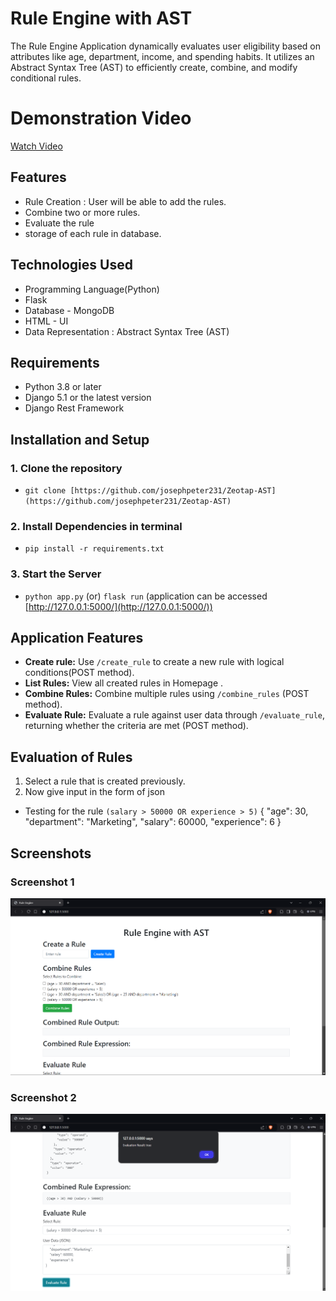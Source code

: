 # Rule Engine with AST

The Rule Engine Application dynamically evaluates user eligibility based on attributes like age, department, income, and spending habits. It utilizes an Abstract Syntax Tree (AST) to efficiently create, combine, and modify conditional rules.

# Demonstration Video

[Watch Video](Demo_video/demo.mp4)

## **Features**

- Rule Creation : User will be able to add the rules.
- Combine two or more rules.
- Evaluate the rule 
- storage of each rule in database.

## **Technologies Used**
- Programming Language(Python)
- Flask
- Database - MongoDB
- HTML - UI
- Data Representation : Abstract Syntax Tree (AST)
## **Requirements**

- Python 3.8 or later
- Django 5.1 or the latest version
- Django Rest Framework

## **Installation and Setup**

### 1. Clone the repository
- `git clone [https://github.com/josephpeter231/Zeotap-AST](https://github.com/josephpeter231/Zeotap-AST)`

### 2. Install Dependencies in terminal
- `pip install -r requirements.txt`


### 3. Start the Server
- `python app.py` (or) `flask run`
  (application can be accessed [http://127.0.0.1:5000/](http://127.0.0.1:5000/))

## Application Features
  - **Create rule:** Use `/create_rule` to create a new rule with logical conditions(POST method).
  - **List Rules:**  View all created rules in Homepage .
  - **Combine Rules:** Combine multiple rules using `/combine_rules` (POST method).
  - **Evaluate Rule:** Evaluate a rule against user data through `/evaluate_rule`, returning whether the criteria are met (POST method).

## **Evaluation of Rules**
1. Select a rule that is created previously.
2. Now give input in the form of json 
  - Testing for the rule `(salary > 50000 OR experience > 5)`
  {
  "age": 30,
  "department": "Marketing",
  "salary": 60000,
  "experience": 6
}

 
## Screenshots
### Screenshot 1
![Screenshot1](./Screenshots/image.png)

### Screenshot 2
![Screenshot2](./Screenshots/image%20copy.png)




